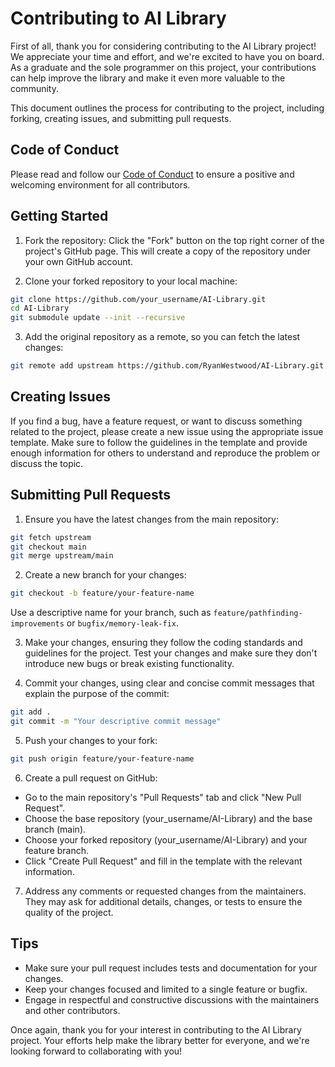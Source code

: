 # Contributing to AI Library
First of all, thank you for considering contributing to the AI Library project! We appreciate your time and effort, and we're excited to have you on board. As a graduate and the sole programmer on this project, your contributions can help improve the library and make it even more valuable to the community.

This document outlines the process for contributing to the project, including forking, creating issues, and submitting pull requests.

## Code of Conduct
Please read and follow our [Code of Conduct](CODEOFCONDUCT.md) to ensure a positive and welcoming environment for all contributors.

## Getting Started
1. Fork the repository: Click the "Fork" button on the top right corner of the project's GitHub page. This will create a copy of the repository under your own GitHub account.

2. Clone your forked repository to your local machine:
``` sh
git clone https://github.com/your_username/AI-Library.git
cd AI-Library
git submodule update --init --recursive
```
3. Add the original repository as a remote, so you can fetch the latest changes:
``` sh
git remote add upstream https://github.com/RyanWestwood/AI-Library.git
```

## Creating Issues
If you find a bug, have a feature request, or want to discuss something related to the project, please create a new issue using the appropriate issue template. Make sure to follow the guidelines in the template and provide enough information for others to understand and reproduce the problem or discuss the topic.

## Submitting Pull Requests
1. Ensure you have the latest changes from the main repository:
``` sh
git fetch upstream
git checkout main
git merge upstream/main
```

2. Create a new branch for your changes:
``` sh
git checkout -b feature/your-feature-name
```
Use a descriptive name for your branch, such as `feature/pathfinding-improvements` or `bugfix/memory-leak-fix`.

3. Make your changes, ensuring they follow the coding standards and guidelines for the project. Test your changes and make sure they don't introduce new bugs or break existing functionality.

4. Commit your changes, using clear and concise commit messages that explain the purpose of the commit:
``` sh
git add .
git commit -m "Your descriptive commit message"
```

5. Push your changes to your fork:
```sh
git push origin feature/your-feature-name
```

6. Create a pull request on GitHub:

* Go to the main repository's "Pull Requests" tab and click "New Pull Request".
* Choose the base repository (your_username/AI-Library) and the base branch (main).
* Choose your forked repository (your_username/AI-Library) and your feature branch.
* Click "Create Pull Request" and fill in the template with the relevant information.

7. Address any comments or requested changes from the maintainers. They may ask for additional details, changes, or tests to ensure the quality of the project.

## Tips
* Make sure your pull request includes tests and documentation for your changes.
* Keep your changes focused and limited to a single feature or bugfix.
* Engage in respectful and constructive discussions with the maintainers and other contributors.  

Once again, thank you for your interest in contributing to the AI Library project. Your efforts help make the library better for everyone, and we're looking forward to collaborating with you!